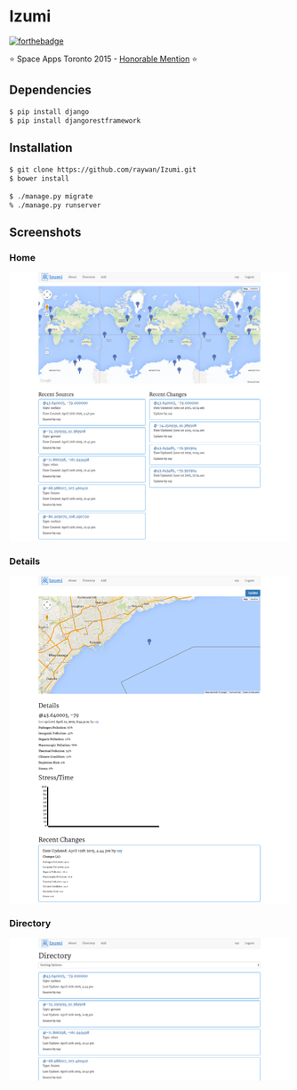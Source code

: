 # Izumi

[![forthebadge](http://forthebadge.com/images/badges/powered-by-water.svg)](http://forthebadge.com)

:star: Space Apps Toronto 2015 - [Honorable Mention](https://twitter.com/SpaceAppsTO/status/587444657132589058) :star:

## Dependencies
```
$ pip install django
$ pip install djangorestframework
```

## Installation
```
$ git clone https://github.com/raywan/Izumi.git
$ bower install

$ ./manage.py migrate
% ./manage.py runserver
```
## Screenshots

### Home
![Izumi Homepage](/screenshots/izumi_home.png)
### Details
![Izumi Details](/screenshots/izumi_details.png)
### Directory
![Izumi Directory](/screenshots/izumi_dir.png)
